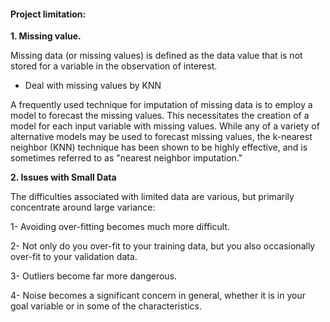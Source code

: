 #### Project limitation:


**1. Missing value.**

Missing data (or missing values) is defined as the data value that is not stored for a variable in the observation of interest.

- Deal with missing values by KNN

A frequently used technique for imputation of missing data is to employ a model to forecast the missing values. This necessitates the creation of a model for each input variable with missing values. While any of a variety of alternative models may be used to forecast missing values, the k-nearest neighbor (KNN) technique has been shown to be highly effective, and is sometimes referred to as "nearest neighbor imputation."

**2. Issues with Small Data**

The difficulties associated with limited data are various, but primarily concentrate around large variance:


1- Avoiding over-fitting becomes much more difficult.

2- Not only do you over-fit to your training data, but you also occasionally over-fit to your validation data.

3- Outliers become far more dangerous.

4- Noise becomes a significant concern in general, whether it is in your goal variable or in some of the characteristics.
